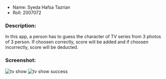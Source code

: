 - Name: Syeda Hafsa Tazrian
- Roll: 2007072

### Description:
In this app, a person has to guess the character of TV series from 3 photos of 3 person. If choosen correctly, score will be added and if choosen incorrectly, score will be deducted. 

### Screenshot:

![tv show](https://github.com/user-attachments/assets/af2ef5cc-7edb-4439-ac46-21b59fc9c346)   ![tv show success](https://github.com/user-attachments/assets/1a1a4279-6517-42c8-9fad-cb184f9afe41)

